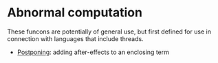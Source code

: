 Abnormal computation
====================

These funcons are potentially of general use, but first defined for use in
connection with languages that include threads.

- [Postponing]\: adding after-effects to an enclosing term

[Postponing]:     Postponing

[Unstable-Languages-beta]: ../../Unstable-Languages-beta
